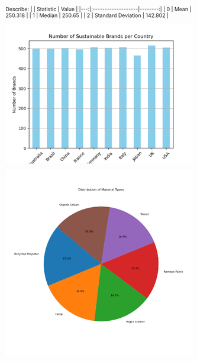Describe:
|    | Statistic          |   Value |
|---:|:-------------------|--------:|
|  0 | Mean               | 250.318 |
|  1 | Median             | 250.65  |
|  2 | Standard Deviation | 142.802 |

![sustainablebrand_viz1](bar_plot.png)


![sustainablebrand_viz2](pie_chart.png)